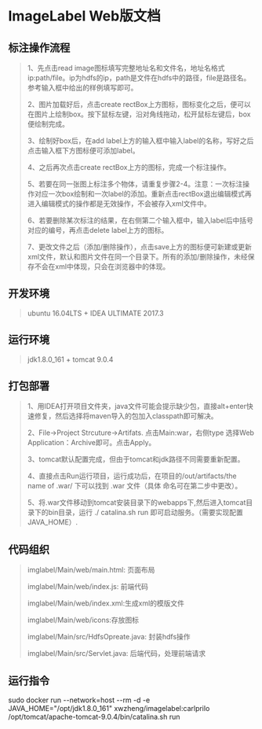 # ImageLabel Web版文档
## 标注操作流程
>1、先点击read image图标填写完整地址名和文件名，地址名格式 ip:path/file。ip为hdfs的ip，path是文件在hdfs中的路径，file是路径名。参考输入框中给出的样例填写即可。 
>
>2、图片加载好后，点击create rectBox上方图标，图标变化之后，便可以在图片上绘制box。按下鼠标左键，沿对角线拖动，松开鼠标左键后，box便绘制完成。
>
>3、绘制好box后，在add label上方的输入框中输入label的名称，写好之后点击输入框下方图标便可添加label。
>
>4、之后再次点击create rectBox上方的图标，完成一个标注操作。
>
>5、若要在同一张图上标注多个物体，请重复步骤2-4。注意：一次标注操作对应一次box绘制和一次label的添加。重新点击rectBox退出编辑模式再进入编辑模式的操作都是无效操作，不会被存入xml文件中。
>
>6、若要删除某次标注的结果，在右侧第二个输入框中，输入label后中括号对应的编号，再点击delete label上方的图标。
>
>7、更改文件之后（添加/删除操作），点击save上方的图标便可新建或更新xml文件，默认和图片文件在同一个目录下。所有的添加/删除操作，未经保存不会在xml中体现，只会在浏览器中的体现。
>
>

## 开发环境
>ubuntu 16.04LTS + IDEA ULTIMATE 2017.3

## 运行环境
>jdk1.8.0_161 + tomcat 9.0.4


## 打包部署
>1、用IDEA打开项目文件夹，java文件可能会提示缺少包，直接alt+enter快速修复，然后选择将maven导入的包加入classpath即可解决。
>
>2、File->Project Strcuture->Artifats. 点击Main:war，右侧type 选择Web Application：Archive即可。点击Apply。
>
>3、tomcat默认配置完成，但由于tomcat和jdk路径不同需要重新配置。
>
>4、直接点击Run运行项目，运行成功后，在项目的/out/artifacts/the name of .war/ 下可以找到 .war 文件（具体
>命名可在第二步中更改）。
>
>5、将.war文件移动到tomcat安装目录下的webapps下,然后进入tomcat目录下的bin目录，运行 ./
>catalina.sh run 即可启动服务。（需要实现配置JAVA_HOME）.


## 代码组织
>imglabel/Main/web/main.html: 页面布局
>
>imglabel/Main/web/index.js: 前端代码
>
>imglabel/Main/web/index.xml:生成xml的模版文件
>
>imglabel/Main/web/icons:存放图标
>
>imglabel/Main/src/HdfsOpreate.java: 封装hdfs操作
>
>imglabel/Main/src/Servlet.java: 后端代码，处理前端请求
>

## 运行指令

sudo docker run --network=host  --rm -d -e JAVA_HOME="/opt/jdk1.8.0_161" xwzheng/imagelabel:carlprilo /opt/tomcat/apache-tomcat-9.0.4/bin/catalina.sh run
